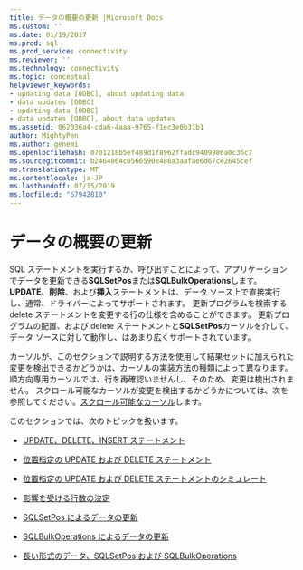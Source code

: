 ```yaml
---
title: データの概要の更新 |Microsoft Docs
ms.custom: ''
ms.date: 01/19/2017
ms.prod: sql
ms.prod_service: connectivity
ms.reviewer: ''
ms.technology: connectivity
ms.topic: conceptual
helpviewer_keywords:
- updating data [ODBC], about updating data
- data updates [ODBC]
- updating data [ODBC]
- data updates [ODBC], about data updates
ms.assetid: 062036a4-cda6-4aaa-9765-f1ec3e0b31b1
author: MightyPen
ms.author: genemi
ms.openlocfilehash: 0701218b5ef489d1f8962ffadc9409986a0c36c7
ms.sourcegitcommit: b2464064c0566590e486a3aafae6d67ce2645cef
ms.translationtype: MT
ms.contentlocale: ja-JP
ms.lasthandoff: 07/15/2019
ms.locfileid: "67942810"
---
```

# <a name="updating-data-overview"></a>データの概要の更新
SQL ステートメントを実行するか、呼び出すことによって、アプリケーションでデータを更新できる**SQLSetPos**または**SQLBulkOperations**します。 **UPDATE**、**削除**、および**挿入**ステートメントは、データ ソース上で直接実行し、通常、ドライバーによってサポートされます。 更新プログラムを検索する delete ステートメントを変更する行の仕様を含めることができます。 更新プログラムの配置、および delete ステートメントと**SQLSetPos**カーソルを介して、データ ソースに対して動作し、はあまり広くサポートされています。  
  
 カーソルが、このセクションで説明する方法を使用して結果セットに加えられた変更を検出できるかどうかは、カーソルの実装方法の種類によって異なります。 順方向専用カーソルでは、行を再確認いませんし、そのため、変更は検出されません。 スクロール可能なカーソルが変更を検出するかどうかについては、次を参照してください。[スクロール可能なカーソル](../../../odbc/reference/develop-app/scrollable-cursors.md)します。  
  
 このセクションでは、次のトピックを扱います。  
  
-   [UPDATE、DELETE、INSERT ステートメント](../../../odbc/reference/develop-app/update-delete-and-insert-statements.md)  
  
-   [位置指定の UPDATE および DELETE ステートメント](../../../odbc/reference/develop-app/positioned-update-and-delete-statements.md)  
  
-   [位置指定の UPDATE および DELETE ステートメントのシミュレート](../../../odbc/reference/develop-app/simulating-positioned-update-and-delete-statements.md)  
  
-   [影響を受ける行数の決定](../../../odbc/reference/develop-app/determining-the-number-of-affected-rows.md)  
  
-   [SQLSetPos によるデータの更新](../../../odbc/reference/develop-app/updating-data-with-sqlsetpos.md)  
  
-   [SQLBulkOperations によるデータの更新](../../../odbc/reference/develop-app/updating-data-with-sqlbulkoperations.md)  
  
-   [長い形式のデータ、SQLSetPos および SQLBulkOperations](../../../odbc/reference/develop-app/long-data-and-sqlsetpos-and-sqlbulkoperations.md)
